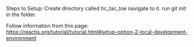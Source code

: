 Steps to Setup:
Create directory called tic_tac_toe
navigate to it.
run git init in the folder.

Follow information from this page:
https://reactjs.org/tutorial/tutorial.html#setup-option-2-local-development-environment